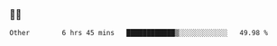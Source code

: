 ### 👨‍💻

<!--START_SECTION:waka-->

```text
Other        6 hrs 45 mins   ████████████▒░░░░░░░░░░░░   49.98 %
```

<!--END_SECTION:waka-->
